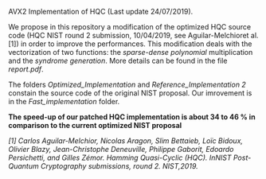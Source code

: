 AVX2 Implementation of HQC (Last update 24/07/2019).

We propose in this repository a modification of the optimized HQC source code (HQC NIST round 2 submission, 10/04/2019, see Aguilar-Melchioret al.[1]) in order to improve the performances.  This modification deals with the vectorization of two functions:  the *sparse-dense polynomial*  multiplication and  the  *syndrome generation*. More details can be found in the file *report.pdf*. 

The folders *Optimized_Implementation* and *Reference_Implementation 2* constain the source code of the original NIST proposal.
Our imrovement is in the *Fast_implementation* folder.

**The speed-up of our patched HQC implementation is about 34 to 46 % in comparison to the current optimized NIST proposal**

*[1]  Carlos Aguilar-Melchior, Nicolas Aragon, Slim Bettaieb, Loïc Bidoux, Olivier Blazy, Jean-Christophe Deneuville,  Philippe Gaborit,  Edoardo Persichetti,  and Gilles Zémor.   Hamming Quasi-Cyclic (HQC).  InNIST Post-Quantum Cryptography submissions, round 2. NIST,2019.*
